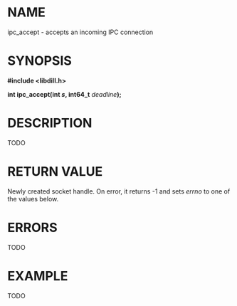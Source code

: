 # NAME

ipc_accept - accepts an incoming IPC connection

# SYNOPSIS


**#include &lt;libdill.h>**

**int ipc_accept(int **_s_**, int64_t** _deadline_**);**

# DESCRIPTION

TODO

# RETURN VALUE

Newly created socket handle. On error, it returns -1 and sets _errno_ to one of the values below.

# ERRORS

TODO

# EXAMPLE

TODO
